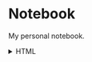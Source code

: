 # Notebook
My personal notebook.

<details>
  <summary>HTML</summary>
  
  <p>HTML is the standard markup language for Web pages. With HTML you can create your own Website. HTML is easy to learn - You will enjoy it!</p>
  
  <details>
    <summary>Elements</summary>
  </details>

  <details>
    <summary>SEO</summary>
  </details>

  <details>
    <summary>Accessibility</summary>
  </details>
  
</details>




